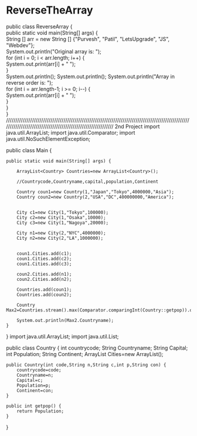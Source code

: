 # ReverseTheArray
public class ReverseArray {  
    public static void main(String[] args) {  
        String [] arr = new String [] {"Purvesh", "Patil", "LetsUpgrade", "JS", "Webdev"};  
        System.out.println("Original array is: ");  
        for (int i = 0; i < arr.length; i++) {  
            System.out.print(arr[i] + " ");  
        }  
        System.out.println();
        System.out.println();
        System.out.println("Array in reverse order is: ");   
        for (int i = arr.length-1; i >= 0; i--) {  
            System.out.print(arr[i] + " ");  
        }  
    }  
}
/////////////////////////////////////////////////////////////////////////////////////////////////////////////////////////////////////////////////////////////
2nd Project
import java.util.ArrayList;
import java.util.Comparator;
import java.util.NoSuchElementException;

public class Main {

    public static void main(String[] args) {
        
        ArrayList<Country> Countries=new ArrayList<Country>();
        
        //Countrycode,Countryname,capital,population,Continent
        
        Country coun1=new Country(1,"Japan","Tokyo",4000000,"Asia");
        Country coun2=new Country(2,"USA","DC",400000000,"America");
        
        
        City c1=new City(1,"Tokyo",100000);
        City c2=new City(1,"Osaka",10000);
        City c3=new City(1,"Nagoya",20000);
        
        City n1=new City(2,"NYC",4000000);
        City n2=new City(2,"LA",1000000);
        
        
        coun1.Cities.add(c1);
        coun1.Cities.add(c2);
        coun1.Cities.add(c3);
        
        coun2.Cities.add(n1);
        coun2.Cities.add(n2);
        
        Countries.add(coun1);
        Countries.add(coun2);
        
        Country Max2=Countries.stream().max(Comparator.comparingInt(Country::getpop)).orElseThrow(NoSuchElementException::new);
        
        System.out.println(Max2.Countryname);
    }

}
import java.util.ArrayList;
import java.util.List;

public class Country {
    int countrycode;
    String Countryname; 
    String Capital; 
    int Population;
    String Continent; 
    ArrayList<City> Cities=new ArrayList<City>();

    public Country(int code,String n,String c,int p,String con) {
        countrycode=code;
        Countryname=n; 
        Capital=c; 
        Population=p;
        Continent=con;
    }

    public int getpop() {
        return Population;
    }

}
